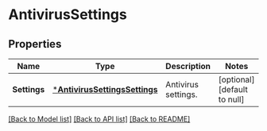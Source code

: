 # AntivirusSettings

## Properties
Name | Type | Description | Notes
------------ | ------------- | ------------- | -------------
**Settings** | [***AntivirusSettingsSettings**](AntivirusSettingsSettings.md) | Antivirus settings. | [optional] [default to null]

[[Back to Model list]](../README.md#documentation-for-models) [[Back to API list]](../README.md#documentation-for-api-endpoints) [[Back to README]](../README.md)


